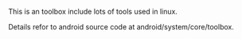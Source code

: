 This is an toolbox include lots of tools used in linux.

Details refor to android source code at android/system/core/toolbox.
